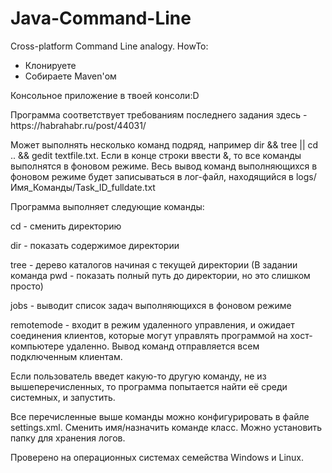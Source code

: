 # Java-Command-Line
Cross-platform Command Line analogy.
HowTo:
- Клонируете
- Собираете Maven'ом

<p>Консольное приложение в твоей консоли:D
<p>Программа соответствует требованиям последнего задания здесь - https://habrahabr.ru/post/44031/
<p>Может выполнять несколько команд подряд, например dir && tree || cd .. && gedit textfile.txt. Если в конце строки ввести &, то все команды выполнятся в фоновом режиме. Весь вывод команд выполняющихся в фоновом режиме будет записываться в лог-файл, находящийся в logs/Имя_Команды/Task_ID_fulldate.txt
<p>Программа выполняет следующие команды:
<p>cd - сменить директорию
<p>dir - показать содержимое директории
<p>tree - дерево каталогов начиная с текущей директории (В задании команда pwd - показать полный путь до директории, но это слишком просто)
<p>jobs - выводит список задач выполняющихся в фоновом режиме
<p>remotemode - входит в режим удаленного управления, и ожидает соединения клиентов, которые могут управлять программой на хост-компьютере удаленно. Вывод команд отправляется всем подключенным клиентам.
<p>Если пользователь введет какую-то другую команду, не из вышеперечисленных, то программа попытается найти её среди системных, и запустить.
<p>Все перечисленные выше команды можно конфигурировать в файле settings.xml. Сменить имя/назначить команде класс. Можно установить папку для хранения логов.
<p>Проверено на операционных системах семейства Windows и Linux.
